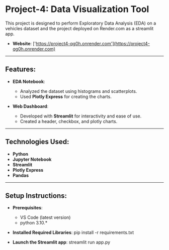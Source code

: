 # Project-4: Data Visualization Tool 
This project is designed to perform Exploratory Data Analysis (EDA) on a vehicles dataset and the project deployed on Render.com as a streamlit app.

- **Website**: ['https://project4-qg0h.onrender.com'](https://project4-qg0h.onrender.com)

------------------------------------------------
## Features:
- **EDA Notebook**:
    - Analyzed the dataset using histograms and scatterplots.
    - Used **Plotly Express** for creating the charts.
 
- **Web Dashboard**:
    - Developed with **Streamlit** for interactivity and ease of use.
    - Created a header, checkbox, and plotly charts.

-----------------------------------------------------
## Technologies Used:
- **Python**
- **Jupyter Notebook**
- **Streamlit**
- **Plotly Express**
- **Pandas**

-----------------------------------------------------

## Setup Instructions:
- **Prerequisites**:
    - VS Code (latest version)
    - python 3.10.*

- **Installed Required Libraries**:
    pip install -r requirements.txt

- **Launch the Streamlit app**:
    streamlit run app.py
     
    





